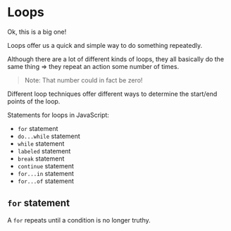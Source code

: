 # Loops

Ok, this is a big one!

Loops offer us a quick and simple way to do something repeatedly.

Although there are a lot of different kinds of loops, they all basically do the same thing => they repeat an action some number of times.

> Note: That number could in fact be zero!

Different loop techniques offer different ways to determine the start/end points of the loop.

Statements for loops in JavaScript:

- `for` statement
- `do...while` statement
- `while` statement
- `labeled` statement
- `break` statement
- `continue` statement
- `for...in` statement
- `for...of` statement

## `for` statement

A `for` repeats until a condition is no longer truthy.